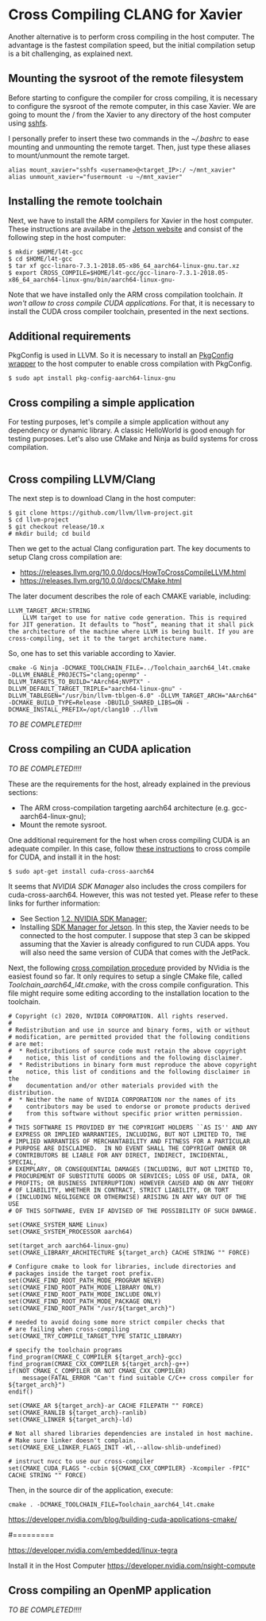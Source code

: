 


# Cross Compiling CLANG for Xavier

Another alternative is to perform cross compiling in the host computer. The advantage is the fastest compilation speed, but the initial compilation setup is a bit challenging, as explained next.

## Mounting the sysroot of the remote filesystem

Before starting to configure the compiler for cross compiling, it is necessary to 
configure the sysroot of the remote computer, in this case Xavier. We are going to 
mount the / from the Xavier to any directory of the host computer using [sshfs](https://wiki.dlang.org/GDC/Cross_Compiler/Existing_Sysroot).

I personally prefer to insert these two commands in the *~/.bashrc* to ease mounting and unmounting the remote target. Then, just type these aliases to mount/unmount the remote target.

```
alias mount_xavier="sshfs <username>@<target_IP>:/ ~/mnt_xavier"
alias unmount_xavier="fusermount -u ~/mnt_xavier"
```
## Installing the remote toolchain

Next, we have to install the ARM compilers for Xavier in the host computer. These instructions are availabe in the [Jetson website](https://docs.nvidia.com/jetson/l4t/index.html#page/Tegra%2520Linux%2520Driver%2520Package%2520Development%2520Guide%2Fxavier_toolchain.html%23) and consist of the following step in the host computer:

```
$ mkdir $HOME/l4t-gcc
$ cd $HOME/l4t-gcc
$ tar xf gcc-linaro-7.3.1-2018.05-x86_64_aarch64-linux-gnu.tar.xz
$ export CROSS_COMPILE=$HOME/l4t-gcc/gcc-linaro-7.3.1-2018.05-x86_64_aarch64-linux-gnu/bin/aarch64-linux-gnu-
```

Note that we have installed only the ARM cross compilation toolchain. *It won't allow to cross compile CUDA applications*. For that, it is necessary to install the CUDA cross compiler toolchain, presented in the next sections.

## Additional requirements

PkgConfig is used in LLVM. So it is necessary to install an [PkgConfig wrapper](https://autotools.io/pkgconfig/cross-compiling.html) to the host computer 
to enable cross compilation with PkgConfig.

```
$ sudo apt install pkg-config-aarch64-linux-gnu
```

## Cross compiling a simple application

For testing purposes, let's compile a simple application without any dependency or dynamic library.
A classic HelloWorld is good enough for testing purposes. Let's also use CMake and Ninja as build systems
for cross compilation.

```
```

## Cross compiling LLVM/Clang

The next step is to download Clang in the host computer:

```
$ git clone https://github.com/llvm/llvm-project.git
$ cd llvm-project
$ git checkout release/10.x
# mkdir build; cd build
```

Then we get to the actual Clang configuration part. The key documents to setup Clang cross compilation are:
 - https://releases.llvm.org/10.0.0/docs/HowToCrossCompileLLVM.html
 - https://releases.llvm.org/10.0.0/docs/CMake.html

The later document describes the role of each CMAKE variable, including: 

```
LLVM_TARGET_ARCH:STRING
    LLVM target to use for native code generation. This is required for JIT generation. It defaults to “host”, meaning that it shall pick the architecture of the machine where LLVM is being built. If you are cross-compiling, set it to the target architecture name.
```

So, one has to set this variable according to Xavier. 


```
cmake -G Ninja -DCMAKE_TOOLCHAIN_FILE=../Toolchain_aarch64_l4t.cmake  -DLLVM_ENABLE_PROJECTS="clang;openmp" -DLLVM_TARGETS_TO_BUILD="AArch64;NVPTX" -DLLVM_DEFAULT_TARGET_TRIPLE="aarch64-linux-gnu" -DLLVM_TABLEGEN="/usr/bin/llvm-tblgen-6.0" -DLLVM_TARGET_ARCH="AArch64" -DCMAKE_BUILD_TYPE=Release -DBUILD_SHARED_LIBS=ON -DCMAKE_INSTALL_PREFIX=/opt/clang10 ../llvm
```

**TO BE COMPLETED*!!!!*


## Cross compiling an CUDA aplication

**TO BE COMPLETED*!!!!*

These are the requirements for the host, already explained in the previous sections:
 - The ARM cross-compilation targeting aarch64 architecture (e.g. gcc-aarch64-linux-gnu);
 - Mount the remote sysroot.


One additional requirement for the host when cross compiling CUDA is an adequate compiler.
In this case, follow [these instructions](https://docs.nvidia.com/cuda/cuda-installation-guide-linux/index.html#cross-platform) to cross compile for CUDA, and install it in the host:

```
$ sudo apt-get install cuda-cross-aarch64

```

It seems that *NVIDIA SDK Manager* also includes the cross compilers for cuda-cross-aarch64.
However, this was not tested yet. Please refer to these links for further information:

- See Section [1.2. NVIDIA SDK Manager](https://docs.nvidia.com/jetson/jetpack/install-jetpack/index.html#package-management-tool);
- Installing [SDK Manager for Jetson](https://docs.nvidia.com/sdk-manager/install-with-sdkm-jetson/index.html). In this step, the Xavier needs to be connected to the host computer.
I suppose that step 3 can be skipped assuming that the Xavier is already configured to run CUDA apps. You will also need the same version of CUDA that comes with the JetPack.

Next, the following [cross compilation procedure](https://docs.nvidia.com/vpi/sample_cross_aarch64.html) provided by NVidia is the easiest found so far. It only requires to setup a single CMake file, called *Toolchain_aarch64_l4t.cmake*, with the cross compile configuration.
This file might require some editing according to the installation location to the toolchain.

```
# Copyright (c) 2020, NVIDIA CORPORATION. All rights reserved.
#
# Redistribution and use in source and binary forms, with or without
# modification, are permitted provided that the following conditions
# are met:
#  * Redistributions of source code must retain the above copyright
#    notice, this list of conditions and the following disclaimer.
#  * Redistributions in binary form must reproduce the above copyright
#    notice, this list of conditions and the following disclaimer in the
#    documentation and/or other materials provided with the distribution.
#  * Neither the name of NVIDIA CORPORATION nor the names of its
#    contributors may be used to endorse or promote products derived
#    from this software without specific prior written permission.
#
# THIS SOFTWARE IS PROVIDED BY THE COPYRIGHT HOLDERS ``AS IS'' AND ANY
# EXPRESS OR IMPLIED WARRANTIES, INCLUDING, BUT NOT LIMITED TO, THE
# IMPLIED WARRANTIES OF MERCHANTABILITY AND FITNESS FOR A PARTICULAR
# PURPOSE ARE DISCLAIMED.  IN NO EVENT SHALL THE COPYRIGHT OWNER OR
# CONTRIBUTORS BE LIABLE FOR ANY DIRECT, INDIRECT, INCIDENTAL, SPECIAL,
# EXEMPLARY, OR CONSEQUENTIAL DAMAGES (INCLUDING, BUT NOT LIMITED TO,
# PROCUREMENT OF SUBSTITUTE GOODS OR SERVICES; LOSS OF USE, DATA, OR
# PROFITS; OR BUSINESS INTERRUPTION) HOWEVER CAUSED AND ON ANY THEORY
# OF LIABILITY, WHETHER IN CONTRACT, STRICT LIABILITY, OR TORT
# (INCLUDING NEGLIGENCE OR OTHERWISE) ARISING IN ANY WAY OUT OF THE USE
# OF THIS SOFTWARE, EVEN IF ADVISED OF THE POSSIBILITY OF SUCH DAMAGE.
 
set(CMAKE_SYSTEM_NAME Linux)
set(CMAKE_SYSTEM_PROCESSOR aarch64)
 
set(target_arch aarch64-linux-gnu)
set(CMAKE_LIBRARY_ARCHITECTURE ${target_arch} CACHE STRING "" FORCE)
 
# Configure cmake to look for libraries, include directories and
# packages inside the target root prefix.
set(CMAKE_FIND_ROOT_PATH_MODE_PROGRAM NEVER)
set(CMAKE_FIND_ROOT_PATH_MODE_LIBRARY ONLY)
set(CMAKE_FIND_ROOT_PATH_MODE_INCLUDE ONLY)
set(CMAKE_FIND_ROOT_PATH_MODE_PACKAGE ONLY)
set(CMAKE_FIND_ROOT_PATH "/usr/${target_arch}")
 
# needed to avoid doing some more strict compiler checks that
# are failing when cross-compiling
set(CMAKE_TRY_COMPILE_TARGET_TYPE STATIC_LIBRARY)
 
# specify the toolchain programs
find_program(CMAKE_C_COMPILER ${target_arch}-gcc)
find_program(CMAKE_CXX_COMPILER ${target_arch}-g++)
if(NOT CMAKE_C_COMPILER OR NOT CMAKE_CXX_COMPILER)
    message(FATAL_ERROR "Can't find suitable C/C++ cross compiler for ${target_arch}")
endif()
 
set(CMAKE_AR ${target_arch}-ar CACHE FILEPATH "" FORCE)
set(CMAKE_RANLIB ${target_arch}-ranlib)
set(CMAKE_LINKER ${target_arch}-ld)
 
# Not all shared libraries dependencies are instaled in host machine.
# Make sure linker doesn't complain.
set(CMAKE_EXE_LINKER_FLAGS_INIT -Wl,--allow-shlib-undefined)
 
# instruct nvcc to use our cross-compiler
set(CMAKE_CUDA_FLAGS "-ccbin ${CMAKE_CXX_COMPILER} -Xcompiler -fPIC" CACHE STRING "" FORCE)
```

Then, in the source dir of the application, execute:

```
cmake . -DCMAKE_TOOLCHAIN_FILE=Toolchain_aarch64_l4t.cmake
```


https://developer.nvidia.com/blog/building-cuda-applications-cmake/

#=========


https://developer.nvidia.com/embedded/linux-tegra

Install it in the Host Computer
https://developer.nvidia.com/nsight-compute





## Cross compiling an OpenMP application

**TO BE COMPLETED*!!!!*